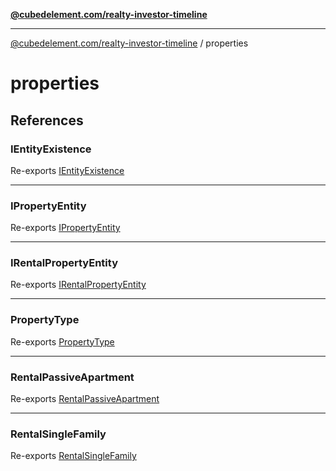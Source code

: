 [**@cubedelement.com/realty-investor-timeline**](../index.md)

---

[@cubedelement.com/realty-investor-timeline](../modules.md) / properties

# properties

## References

### IEntityExistence

Re-exports [IEntityExistence](i-entity-existence/interfaces/IEntityExistence.md)

---

### IPropertyEntity

Re-exports [IPropertyEntity](i-property-entity/interfaces/IPropertyEntity.md)

---

### IRentalPropertyEntity

Re-exports [IRentalPropertyEntity](i-rental-property-entity/interfaces/IRentalPropertyEntity.md)

---

### PropertyType

Re-exports [PropertyType](property-type/enumerations/PropertyType.md)

---

### RentalPassiveApartment

Re-exports [RentalPassiveApartment](rental-passive-apartment/classes/RentalPassiveApartment.md)

---

### RentalSingleFamily

Re-exports [RentalSingleFamily](rental-single-family/classes/RentalSingleFamily.md)
